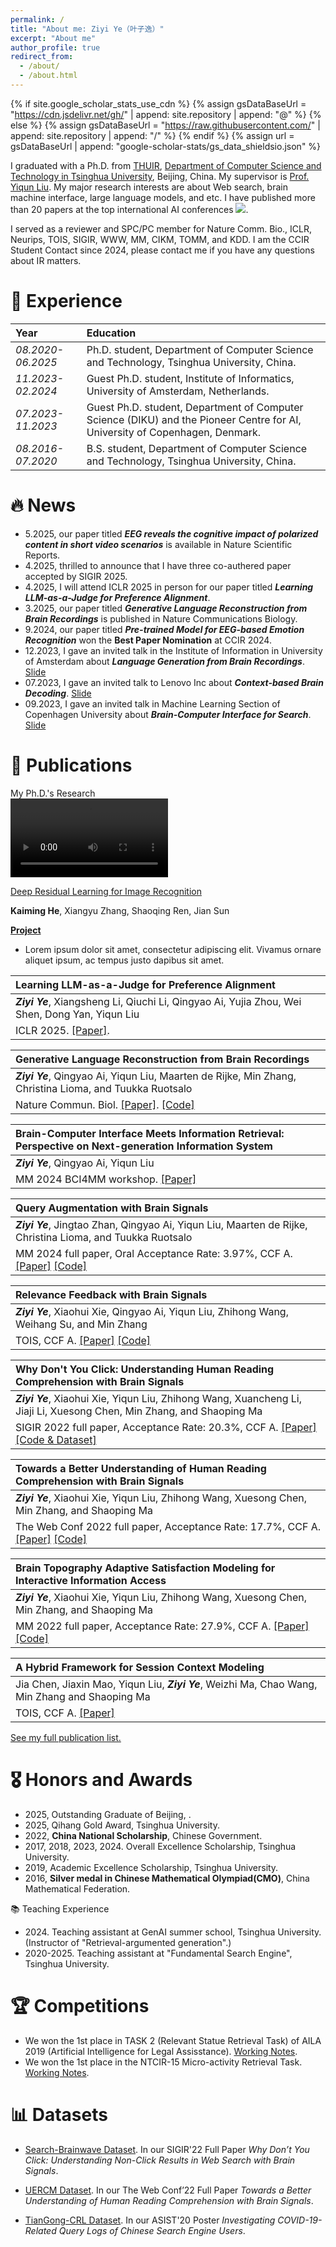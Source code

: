 ```yaml
---
permalink: /
title: "About me: Ziyi Ye（叶子逸）"
excerpt: "About me"
author_profile: true
redirect_from: 
  - /about/
  - /about.html
---
```


{% if site.google_scholar_stats_use_cdn %}
{% assign gsDataBaseUrl = "https://cdn.jsdelivr.net/gh/" | append: site.repository | append: "@" %}
{% else %}
{% assign gsDataBaseUrl = "https://raw.githubusercontent.com/" | append: site.repository | append: "/" %}
{% endif %}
{% assign url = gsDataBaseUrl | append: "google-scholar-stats/gs_data_shieldsio.json" %}

<span class='anchor' id='about-me'></span>

I graduated with a Ph.D. from [THUIR](http://www.thuir.cn/), [Department of Computer Science and Technology in Tsinghua University](http://www.cs.tsinghua.edu.cn/), Beijing, China. My supervisor is [Prof. Yiqun Liu](http://www.thuir.cn/group/~YQLiu/). My major research interests are about Web search, brain machine interface, large language models, and etc. I have published more than 20 papers at the top international AI conferences <a href='https://scholar.google.com/citations?user=M3Qsb6cAAAAJ'><img src="https://img.shields.io/endpoint?url={{ url | url_encode }}&logo=Google%20Scholar&labelColor=f6f6f6&color=9cf&style=flat&label=citations"></a>.

I served as a reviewer and SPC/PC member for Nature Comm. Bio., ICLR, Neurips, TOIS, SIGIR, WWW, MM, CIKM, TOMM, and KDD.
I am the CCIR Student Contact since 2024, please contact me if you have any questions about IR matters. 

# 📖 Experience

| Year | Education |
| :------ | :------ | 
| *08.2020-06.2025* | Ph.D. student, Department of Computer Science and Technology, Tsinghua University, China. |
| *11.2023-02.2024* | Guest Ph.D. student, Institute of Informatics, University of Amsterdam, Netherlands. |
| *07.2023-11.2023* | Guest Ph.D. student, Department of Computer Science (DIKU) and the Pioneer Centre for AI, University of Copenhagen, Denmark. |
| *08.2016-07.2020* | B.S. student, Department of Computer Science and Technology, Tsinghua University, China. |


# 🔥 News
* 5.2025, our paper titled ***EEG reveals the cognitive impact of polarized content in short video scenarios*** is available in Nature Scientific Reports.
* 4.2025, thrilled to announce that I have three co-authered paper accepted by SIGIR 2025.
* 4.2025, I will attend ICLR 2025 in person for our paper titled ***Learning LLM-as-a-Judge for Preference Alignment***.
* 3.2025, our paper titled ***Generative Language Reconstruction from Brain Recordings*** is published in Nature Communications Biology.
* 9.2024, our paper titled ***Pre-trained Model for EEG-based Emotion Recognition*** won the **Best Paper Nomination** at CCIR 2024.
* 12.2023, I gave an invited talk in the Institute of Information in University of Amsterdam about ***Language Generation from Brain Recordings***. [Slide](https://yeziyi1998.github.io/files/Language_Generation_from_Brain_Recordings_240312.pdf)
* 07.2023, I gave an invited talk to Lenovo Inc about ***Context-based Brain Decoding***. [Slide](https://yeziyi1998.github.io/files/Language_Generation_from_Brain_Recordings_240312.pdf)
* 09.2023, I gave an invited talk in Machine Learning Section of Copenhagen University about ***Brain-Computer Interface for Search***. [Slide](https://yeziyi1998.github.io/files/BMI4Search_KU_230918.pdf)


# 📝 Publications
<div class='paper-box'><div class='paper-box-image'><div><div class="badge">My Ph.D.'s Research</div><video width="50%" alt="sym" height="auto">
    <source src="https://yeziyi1998.github.io/files/output.mp4" type="video/mp4">
    Your browser does not support the video tag.
  </video></div></div>
<div class='paper-box-text' markdown="1">

[Deep Residual Learning for Image Recognition](https://openaccess.thecvf.com/content_cvpr_2016/papers/He_Deep_Residual_Learning_CVPR_2016_paper.pdf)

**Kaiming He**, Xiangyu Zhang, Shaoqing Ren, Jian Sun

[**Project**](https://scholar.google.com/citations?view_op=view_citation&hl=zh-CN&user=DhtAFkwAAAAJ&citation_for_view=DhtAFkwAAAAJ:ALROH1vI_8AC) <strong><span class='show_paper_citations' data='DhtAFkwAAAAJ:ALROH1vI_8AC'></span></strong>
- Lorem ipsum dolor sit amet, consectetur adipiscing elit. Vivamus ornare aliquet ipsum, ac tempus justo dapibus sit amet. 
</div>
</div>

| **Learning LLM-as-a-Judge for Preference Alignment** | 
| :------ | 
|  ***Ziyi Ye***, Xiangsheng Li, Qiuchi Li, Qingyao Ai, Yujia Zhou, Wei Shen, Dong Yan, Yiqun Liu | 
| ICLR 2025. [\[Paper\]](https://openreview.net/forum?id=HZVIQE1MsJ).|

| **Generative Language Reconstruction from Brain Recordings** | 
| :------ | 
|  ***Ziyi Ye***, Qingyao Ai, Yiqun Liu, Maarten de Rijke, Min Zhang, Christina Lioma, and Tuukka Ruotsalo | 
| Nature Commun. Biol. [\[Paper\]](https://doi.org/10.1038/s42003-025-07731-7). [\[Code\]](https://github.com/YeZiyi1998/Brain-language-generation) |

| **Brain-Computer Interface Meets Information Retrieval: Perspective on Next-generation Information System** |
| :------ |
| ***Ziyi Ye***, Qingyao Ai, Yiqun Liu |
| MM 2024 BCI4MM workshop. [\[Paper\]](https://arxiv.org/abs/2402.15708) |

| **Query Augmentation with Brain Signals** |
| :------ |
| ***Ziyi Ye***, Jingtao Zhan, Qingyao Ai, Yiqun Liu, Maarten de Rijke, Christina Lioma, and Tuukka Ruotsalo |
| MM 2024 full paper, Oral Acceptance Rate: 3.97%, CCF A. [\[Paper\]](https://arxiv.org/abs/2402.15708) [\[Code\]](https://github.com/YeZiyi1998/Brain-Query-Augmentation) |

| **Relevance Feedback with Brain Signals** | 
| :------ | 
| ***Ziyi Ye***, Xiaohui Xie, Qingyao Ai, Yiqun Liu, Zhihong Wang, Weihang Su, and Min Zhang | 
| TOIS, CCF A. [\[Paper\]](https://arxiv.org/abs/2312.05669) [\[Code\]](https://github.com/THUIR/Brain-Relevance-Feedback) | 

| **Why Don't You Click: Understanding Human Reading Comprehension with Brain Signals** | 
| :------ | 
| ***Ziyi Ye***, Xiaohui Xie, Yiqun Liu, Zhihong Wang, Xuancheng Li, Jiaji Li, Xuesong Chen, Min Zhang, and Shaoping Ma | 
| SIGIR 2022 full paper, Acceptance Rate: 20.3%, CCF A. [\[Paper\]](http://www.thuir.cn/group/~YQLiu/publications/SIGIR2022Ye.pdf) [\[Code & Dataset\]](http://www.thuir.cn/Search_Brainwave/) | 

| **Towards a Better Understanding of Human Reading Comprehension with Brain Signals** | 
| :------ | 
| ***Ziyi Ye***, Xiaohui Xie, Yiqun Liu, Zhihong Wang, Xuesong Chen, Min Zhang, and Shaoping Ma | 
| The Web Conf 2022 full paper, Acceptance Rate: 17.7%, CCF A. [\[Paper\]](https://doi.org/10.1145/3485447.3511966) [\[Code\]](https://github.com/YeZiyi1998/UERCM) | 

| **Brain Topography Adaptive Satisfaction Modeling for Interactive Information Access** | 
| :------ | 
| ***Ziyi Ye***, Xiaohui Xie, Yiqun Liu, Zhihong Wang, Xuesong Chen, Min Zhang, and Shaoping Ma | 
| MM 2022 full paper, Acceptance Rate: 27.9%, CCF A. [\[Paper\]](https://dl.acm.org/doi/abs/10.1145/3503161.3548258) [\[Code\]](https://github.com/YeZiyi1998/DL4EEG-Classification) | 

| **A Hybrid Framework for Session Context Modeling** | 
| :------ | 
|  Jia Chen, Jiaxin Mao, Yiqun Liu, ***Ziyi Ye***, Weizhi Ma, Chao Wang, Min Zhang and Shaoping Ma | 
| TOIS, CCF A. [\[Paper\]](https://dl.acm.org/doi/abs/10.1145/3448127) | 

[See my full publication list.](https://scholar.google.com/citations?user=M3Qsb6cAAAAJ&hl=zh-CN)

# 🎖 Honors and Awards
* 2025, Outstanding Graduate of Beijing, .
* 2025, Qihang Gold Award, Tsinghua University.
* 2022, **China National Scholarship**, Chinese Government.
* 2017, 2018, 2023, 2024\. Overall Excellence Scholarship, Tsinghua University.
* 2019, Academic Excellence Scholarship, Tsinghua University.
* 2016, **Silver medal in Chinese Mathematical Olympiad(CMO)**, China Mathematical Federation.

📚 Teaching Experience
* 2024\. Teaching assistant at GenAI summer school, Tsinghua University. (Instructor of "Retrieval-argumented generation".)
* 2020-2025\. Teaching assistant at "Fundamental Search Engine", Tsinghua University.

# 🏆 Competitions
* We won the 1st place in TASK 2 (Relevant Statue Retrieval Task) of AILA 2019 (Artificial Intelligence for Legal Assisstance). [Working Notes](http://ceur-ws.org/Vol-2517/T1-8.pdf).
* We won the 1st place in the NTCIR-15 Micro-activity Retrieval Task. [Working Notes](http://research.nii.ac.jp/ntcir/workshop/OnlineProceedings15/pdf/ntcir/06-NTCIR15-MART-LiJ.pdf).

# 📊 Datasets
* [Search-Brainwave Dataset](http://www.thuir.cn/Search_Brainwave/). In our SIGIR'22 Full Paper *Why Don’t You Click: Understanding Non-Click Results in Web Search with Brain Signals*.

* [UERCM Dataset](https://cloud.tsinghua.edu.cn/d/4ede7ce124cc46f3b42e/?p=%2Fdataset&mode=list). In our The Web Conf’22 Full Paper *Towards a Better Understanding of Human Reading Comprehension with Brain Signals*.

* [TianGong-CRL Dataset](http://www.thuir.cn/TianGong-CRL/). In our ASIST'20 Poster *Investigating COVID-19-Related Query Logs of Chinese Search Engine Users*.
